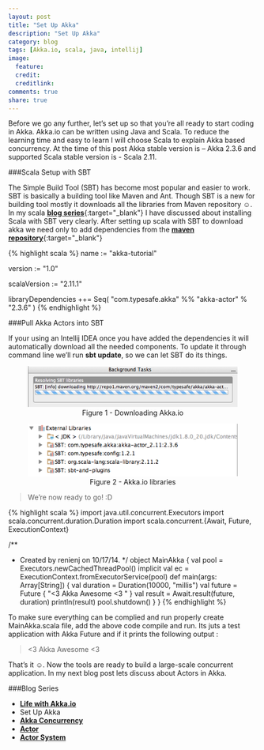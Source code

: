 ```yaml
---
layout: post
title: "Set Up Akka"
description: "Set Up Akka"
category: blog
tags: [Akka.io, scala, java, intellij]
image:
  feature:
  credit:
  creditlink:
comments: true
share: true
---
```


Before we go any further, let’s set up so that you’re all ready to start coding in Akka. Akka.io can be written using Java and Scala.  To reduce the learning time and easy to learn I will choose Scala to explain Akka based concurrency.
At the time of this post Akka stable version is – Akka 2.3.6 and supported Scala stable version is - Scala 2.11.

###Scala Setup with SBT

The Simple Build Tool (SBT) has become most popular and easier to work. SBT is basically a building tool like Maven and Ant. Though SBT is a new for building tool mostly it downloads all the libraries from Maven repository ☺. In my scala [**blog series**](http://renien.github.io/blog/installing-tools/){:target="_blank"} I have discussed about installing Scala with SBT very clearly. After setting up scala with SBT to download akka we need only to add dependencies from the [**maven repository**](http://mvnrepository.com/artifact/com.typesafe.akka/akka-actor_2.10/2.3.6){:target="_blank"}

{% highlight scala %}
name := "akka-tutorial"

version := "1.0"

scalaVersion := "2.11.1"

libraryDependencies ++= Seq(
  "com.typesafe.akka" %% "akka-actor" % "2.3.6"
)
{% endhighlight %}

###Pull Akka Actors into SBT

If your using an Intellij IDEA once you have added the dependencies it will automatically download all the needed components. To update it through command line we’ll run **sbt update**, so we can let SBT do its things.

<figure style="text-align: center;">
  <a href="/blog/akka-blog-series/sbt-akka-downloading.png"><img src="/blog/akka-blog-series/sbt-akka-downloading.png" alt="image"></a>
  <figcaption>Figure 1 - Downloading Akka.io</figcaption>
</figure>

<figure style="text-align: center;">
  <a href="/blog/akka-blog-series/scala-akka-libraries.png"><img src="/blog/akka-blog-series/scala-akka-libraries.png" alt="image"></a>
  <figcaption>Figure 2 - Akka.io libraries</figcaption>
</figure>

> We’re now ready to go! :D

{% highlight scala %}
import java.util.concurrent.Executors
import scala.concurrent.duration.Duration
import scala.concurrent.{Await, Future, ExecutionContext}

/**
 * Created by renienj on 10/17/14.
 */
object MainAkka {
  val pool = Executors.newCachedThreadPool()
  implicit val ec = ExecutionContext.fromExecutorService(pool)
  def main(args: Array[String]) {
    val duration = Duration(10000, "millis")
    val future = Future { "<3 Akka Awesome <3 " }
    val result = Await.result(future, duration)
    println(result)
    pool.shutdown()
  }
}
{% endhighlight %}

To make sure everything can be complied and run properly create MainAkka.scala file, add the above code compile and run. Its juts a test application with Akka Future and if it prints the following output :

> <3 Akka Awesome <3

That’s it ☺. Now the tools are ready to build a large-scale concurrent application. In my next blog post lets discuss about Actors in Akka.

###Blog Series
* [**Life with Akka.io**](/articles/life-with-akka/)
*	Set Up Akka
* [**Akka Concurrency**](/blog/akka-concurrency/)
* [**Actor**](/blog/actor/)
* [**Actor System**](/blog/actor-system/)
